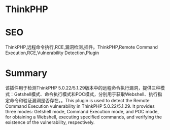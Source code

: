 # ThinkPHP
# SEO
ThinkPHP,远程命令执行,RCE,漏洞检测,插件。ThinkPHP,Remote Command Execution,RCE,Vulnerability Detection,Plugin
# Summary
该插件用于检测ThinkPHP 5.0.22/5.1.29版本中的远程命令执行漏洞，提供三种模式：Getshell模式、命令执行模式和POC模式，分别用于获取Webshell、执行指定命令和验证漏洞是否存在。。This plugin is used to detect the Remote Command Execution vulnerability in ThinkPHP 5.0.22/5.1.29. It provides three modes: Getshell mode, Command Execution mode, and POC mode, for obtaining a Webshell, executing specified commands, and verifying the existence of the vulnerability, respectively.
